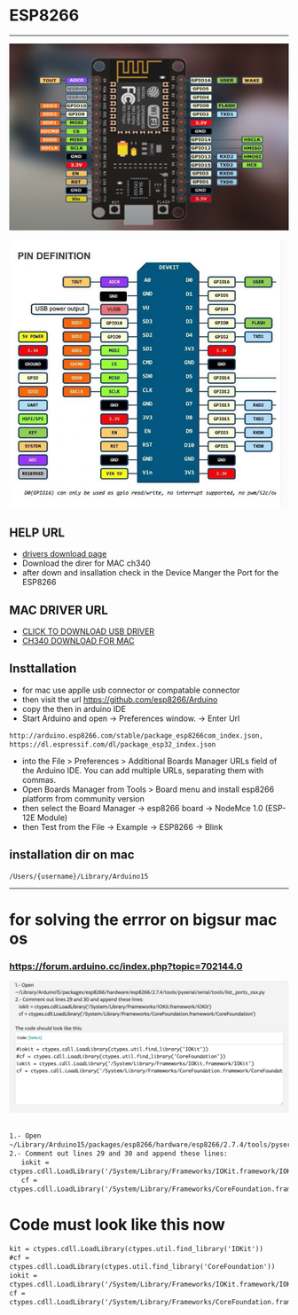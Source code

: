 # ESP8266 

--- 
![img](../image/ESP8266-pin%20digram.png)

![img](../image/esp8266-pin-digram.png)


## HELP URL 

* [drivers download page](https://learn.sparkfun.com/tutorials/how-to-install-ch340-drivers/all#drivers-if-you-need-them)
* Download the direr for MAC ch340 
* after down and insallation check in the Device Manger the Port for the ESP8266 

## MAC DRIVER URL 
* [CLICK TO DOWNLOAD USB DRIVER ](https://www.silabs.com/documents/public/software/Mac_OSX_VCP_Driver.zip)
* [CH340 DOWNLOAD FOR MAC ](https://github.com/Adarsh-Model-Trains/jmri-mqtt-spring-transformer-wireless-eco-system/raw/main/lib/CH341SER_MAC.ZIP)

## Insttallation 
* for mac use applle usb connector or compatable connector  
* then visit the url https://github.com/esp8266/Arduino
* copy the then in arduino IDE 
* Start Arduino and open ->  Preferences window. -> Enter Url 
```
http://arduino.esp8266.com/stable/package_esp8266com_index.json, https://dl.espressif.com/dl/package_esp32_index.json
```
* into the File > Preferences > Additional Boards Manager URLs field of the Arduino IDE. You can add multiple URLs, separating them with commas.
* Open Boards Manager from Tools > Board menu and install esp8266 platform from community version 
* then select the Board Manager -> esp8266 board -> NodeMce 1.0 (ESP-12E Module)
* then Test from the File -> Example -> ESP8266 -> Blink 


## installation dir on mac 

``` 
/Users/{username}/Library/Arduino15 
```

---

# for solving the errror on bigsur mac os 
### https://forum.arduino.cc/index.php?topic=702144.0

![img](../image/esp3266-mac-bigsur-issue-solution.png)

```

1.- Open ~/Library/Arduino15/packages/esp8266/hardware/esp8266/2.7.4/tools/pyserial/serial/tools/list_ports_osx.py
2.- Comment out lines 29 and 30 and append these lines:
   iokit = ctypes.cdll.LoadLibrary('/System/Library/Frameworks/IOKit.framework/IOKit')
   cf = ctypes.cdll.LoadLibrary('/System/Library/Frameworks/CoreFoundation.framework/CoreFoundation')
```

# Code must look like this now 
```
kit = ctypes.cdll.LoadLibrary(ctypes.util.find_library('IOKit'))
#cf = ctypes.cdll.LoadLibrary(ctypes.util.find_library('CoreFoundation'))
iokit = ctypes.cdll.LoadLibrary('/System/Library/Frameworks/IOKit.framework/IOKit')
cf = ctypes.cdll.LoadLibrary('/System/Library/Frameworks/CoreFoundation.framework/CoreFoundation')
```